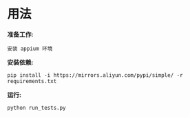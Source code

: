 # 用法

**准备工作:**

```
安装 appium 环境
```

**安装依赖:**

```
pip install -i https://mirrors.aliyun.com/pypi/simple/ -r requirements.txt
```

**运行:**

```
python run_tests.py
```
